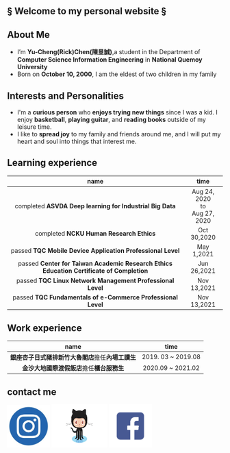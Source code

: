 ## § Welcome to my personal website §
## About Me
* I’m **Yu-Cheng(Rick)Chen(陳昱誠)**,a student in the Department of **Computer Science Information Engineering** in **National Quemoy University**
* Born on **October 10, 2000**, I am the eldest of two children in my family
## Interests and Personalities 
* I'm a **curious person** who **enjoys trying new things** since I was a kid. I enjoy **basketball**, **playing guitar**, and **reading books** outside of my leisure time.
*  I like to **spread joy** to my family and friends around me, and I will put my heart and soul into things that interest me.
## Learning experience

|name | time |  
|:----: |:------:|
|completed **ASVDA Deep learning for Industrial Big Data**  | Aug 24, 2020 <br>to <br> Aug 27, 2020 |
|completed **NCKU Human Research Ethics** | Oct 30,2020|
|passed **TQC Mobile Device Application Professional Level** | May 1,2021|
|passed **Center for Taiwan Academic Research Ethics Education Certificate of Completion**  | Jun 26,2021 |
|passed **TQC Linux Network Management Professional Level** |Nov 13,2021 |
|passed **TQC Fundamentals of e-Commerce Professional Level** | Nov 13,2021 |

## Work experience

|name | time |
|:----:|:----:|
|**銀座杏子日式豬排新竹大魯閣店**擔任**內場工讀生** | 2019. 03 ~ 2019.08|
|**金沙大地國際渡假飯店**擔任**櫃台服務生** |2020.09 ~ 2021.02|

## contact me 

<a href="https://www.instagram.com/yucheng1010/"><img src="img/instagram_logo.jpg"  width = "100"/></a>
<a href="https://github.com/cycyucheng1010"><img src="img/github_logo.png" width="130" height = "100"/></a>
<a href="https://www.facebook.com/yucheng1010/"><img src="img/facebook_logo.png" width="100"/> </a>
